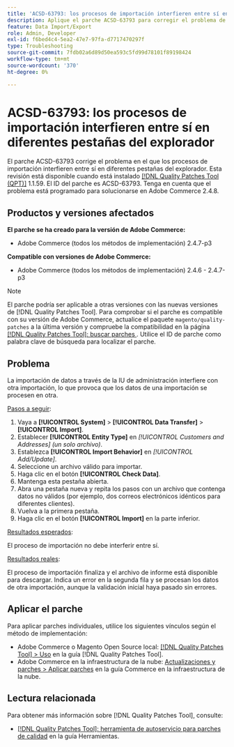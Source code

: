 ```yaml
---
title: 'ACSD-63793: los procesos de importación interfieren entre sí en diferentes pestañas del explorador'
description: Aplique el parche ACSD-63793 para corregir el problema de Adobe Commerce donde los procesos de importación interfieren entre sí en diferentes pestañas del explorador.
feature: Data Import/Export
role: Admin, Developer
exl-id: f6bed4c4-5ea2-47e7-97fa-d7717470297f
type: Troubleshooting
source-git-commit: 7fdb02a6d89d50ea593c5fd99d78101f89198424
workflow-type: tm+mt
source-wordcount: '370'
ht-degree: 0%

---
```


# ACSD-63793: los procesos de importación interfieren entre sí en diferentes pestañas del explorador

El parche ACSD-63793 corrige el problema en el que los procesos de importación interfieren entre sí en diferentes pestañas del explorador. Esta revisión está disponible cuando está instalado [[!DNL Quality Patches Tool (QPT)]](/help/tools/quality-patches-tool/quality-patches-tool-to-self-serve-quality-patches.md) 1.1.59. El ID del parche es ACSD-63793. Tenga en cuenta que el problema está programado para solucionarse en Adobe Commerce 2.4.8.

## Productos y versiones afectados

**El parche se ha creado para la versión de Adobe Commerce:**

* Adobe Commerce (todos los métodos de implementación) 2.4.7-p3

**Compatible con versiones de Adobe Commerce:**

* Adobe Commerce (todos los métodos de implementación) 2.4.6 - 2.4.7-p3

>[!NOTE]
>
>El parche podría ser aplicable a otras versiones con las nuevas versiones de [!DNL Quality Patches Tool]. Para comprobar si el parche es compatible con su versión de Adobe Commerce, actualice el paquete `magento/quality-patches` a la última versión y compruebe la compatibilidad en la página [[!DNL Quality Patches Tool]: buscar parches ](https://experienceleague.adobe.com/tools/commerce-quality-patches/index.html?lang=es). Utilice el ID de parche como palabra clave de búsqueda para localizar el parche.

## Problema

La importación de datos a través de la IU de administración interfiere con otra importación, lo que provoca que los datos de una importación se procesen en otra.

<u>Pasos a seguir</u>:

1. Vaya a **[!UICONTROL System]** > **[!UICONTROL Data Transfer]** > **[!UICONTROL Import]**.
1. Establecer **[!UICONTROL Entity Type]** en *[!UICONTROL Customers and Addresses] (un solo archivo)*.
1. Establezca **[!UICONTROL Import Behavior]** en *[!UICONTROL Add/Update]*.
1. Seleccione un archivo válido para importar.
1. Haga clic en el botón **[!UICONTROL Check Data]**.
1. Mantenga esta pestaña abierta.
1. Abra una pestaña nueva y repita los pasos con un archivo que contenga datos no válidos (por ejemplo, dos correos electrónicos idénticos para diferentes clientes).
1. Vuelva a la primera pestaña.
1. Haga clic en el botón **[!UICONTROL Import]** en la parte inferior.

<u>Resultados esperados</u>:

El proceso de importación no debe interferir entre sí.

<u>Resultados reales</u>:

El proceso de importación finaliza y el archivo de informe está disponible para descargar. Indica un error en la segunda fila y se procesan los datos de otra importación, aunque la validación inicial haya pasado sin errores.

## Aplicar el parche

Para aplicar parches individuales, utilice los siguientes vínculos según el método de implementación:

* Adobe Commerce o Magento Open Source local: [[!DNL Quality Patches Tool] > Uso](/help/tools/quality-patches-tool/usage.md) en la guía [!DNL Quality Patches Tool].
* Adobe Commerce en la infraestructura de la nube: [Actualizaciones y parches > Aplicar parches](https://experienceleague.adobe.com/docs/commerce-cloud-service/user-guide/develop/upgrade/apply-patches.html?lang=es) en la guía Commerce en la infraestructura de la nube.

## Lectura relacionada

Para obtener más información sobre [!DNL Quality Patches Tool], consulte:

* [[!DNL Quality Patches Tool]: herramienta de autoservicio para parches de calidad](/help/tools/quality-patches-tool/quality-patches-tool-to-self-serve-quality-patches.md) en la guía Herramientas.
